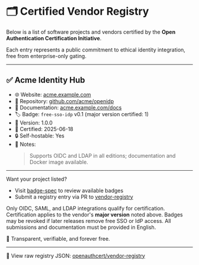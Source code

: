 # 🗂️ Certified Vendor Registry

Below is a list of software projects and vendors certified by the **Open Authentication Certification Initiative**.

Each entry represents a public commitment to ethical identity integration, free from enterprise-only gating.

---

## ✅ Acme Identity Hub

- 🌐 Website: [acme.example.com](https://acme.example.com)
- 🧩 Repository: [github.com/acme/openidp](https://github.com/acme/openidp)
- 📖 Documentation: [acme.example.com/docs](https://acme.example.com/docs)
- 🏷️ Badge: `free-sso-idp` v0.1 (major version certified: 1)
- 🔢 Version: 1.0.0
- 📅 Certified: 2025-06-18
- 🔒 Self-hostable: Yes
- 📝 Notes:
  > Supports OIDC and LDAP in all editions; documentation and Docker image available.

---

Want your project listed?
- Visit [badge-spec](https://github.com/openauthcert/badge-spec) to review available badges
- Submit a registry entry via PR to [vendor-registry](https://github.com/openauthcert/vendor-registry)

Only OIDC, SAML, and LDAP integrations qualify for certification. Certification applies to the vendor's **major version** noted above. Badges may be revoked if later releases remove free SSO or IdP access. All submissions and documentation must be provided in English.

🧠 Transparent, verifiable, and forever free.

---

📁 View raw registry JSON: [openauthcert/vendor-registry](https://github.com/openauthcert/vendor-registry)
